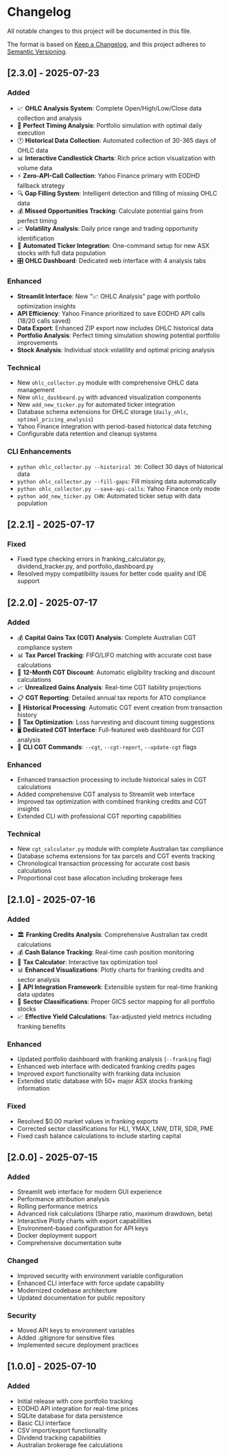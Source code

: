 # Changelog

All notable changes to this project will be documented in this file.

The format is based on [Keep a Changelog](https://keepachangelog.com/en/1.0.0/),
and this project adheres to [Semantic Versioning](https://semver.org/spec/v2.0.0.html).

## [2.3.0] - 2025-07-23

### Added
- 📈 **OHLC Analysis System**: Complete Open/High/Low/Close data collection and analysis
- 🎯 **Perfect Timing Analysis**: Portfolio simulation with optimal daily execution
- 🕐 **Historical Data Collection**: Automated collection of 30-365 days of OHLC data
- 📊 **Interactive Candlestick Charts**: Rich price action visualization with volume data
- ⚡ **Zero-API-Call Collection**: Yahoo Finance primary with EODHD fallback strategy
- 🔍 **Gap Filling System**: Intelligent detection and filling of missing OHLC data
- 💰 **Missed Opportunities Tracking**: Calculate potential gains from perfect timing
- 📈 **Volatility Analysis**: Daily price range and trading opportunity identification
- 🤖 **Automated Ticker Integration**: One-command setup for new ASX stocks with full data population
- 🎛️ **OHLC Dashboard**: Dedicated web interface with 4 analysis tabs

### Enhanced
- **Streamlit Interface**: New "📈 OHLC Analysis" page with portfolio optimization insights
- **API Efficiency**: Yahoo Finance prioritized to save EODHD API calls (18/20 calls saved)
- **Data Export**: Enhanced ZIP export now includes OHLC historical data
- **Portfolio Analysis**: Perfect timing simulation showing potential portfolio improvements
- **Stock Analysis**: Individual stock volatility and optimal pricing analysis

### Technical
- New `ohlc_collector.py` module with comprehensive OHLC data management
- New `ohlc_dashboard.py` with advanced visualization components
- New `add_new_ticker.py` for automated ticker integration
- Database schema extensions for OHLC storage (`daily_ohlc`, `optimal_pricing_analysis`)
- Yahoo Finance integration with period-based historical data fetching
- Configurable data retention and cleanup systems

### CLI Enhancements
- `python ohlc_collector.py --historical 30`: Collect 30 days of historical data
- `python ohlc_collector.py --fill-gaps`: Fill missing data automatically
- `python ohlc_collector.py --save-api-calls`: Yahoo Finance only mode
- `python add_new_ticker.py CHN`: Automated ticker setup with data population

## [2.2.1] - 2025-07-17

### Fixed
- Fixed type checking errors in franking_calculator.py, dividend_tracker.py, and portfolio_dashboard.py
- Resolved mypy compatibility issues for better code quality and IDE support

## [2.2.0] - 2025-07-17

### Added
- 💰 **Capital Gains Tax (CGT) Analysis**: Complete Australian CGT compliance system
- 📊 **Tax Parcel Tracking**: FIFO/LIFO matching with accurate cost base calculations
- 🎯 **12-Month CGT Discount**: Automatic eligibility tracking and discount calculations
- 📈 **Unrealized Gains Analysis**: Real-time CGT liability projections
- 📋 **CGT Reporting**: Detailed annual tax reports for ATO compliance
- 🔄 **Historical Processing**: Automatic CGT event creation from transaction history
- 💸 **Tax Optimization**: Loss harvesting and discount timing suggestions
- 🖥️ **Dedicated CGT Interface**: Full-featured web dashboard for CGT analysis
- 📱 **CLI CGT Commands**: `--cgt`, `--cgt-report`, `--update-cgt` flags

### Enhanced
- Enhanced transaction processing to include historical sales in CGT calculations
- Added comprehensive CGT analysis to Streamlit web interface
- Improved tax optimization with combined franking credits and CGT insights
- Extended CLI with professional CGT reporting capabilities

### Technical
- New `cgt_calculator.py` module with complete Australian tax compliance
- Database schema extensions for tax parcels and CGT events tracking
- Chronological transaction processing for accurate cost basis calculations
- Proportional cost base allocation including brokerage fees

## [2.1.0] - 2025-07-16

### Added
- 🏛️ **Franking Credits Analysis**: Comprehensive Australian tax credit calculations
- 💰 **Cash Balance Tracking**: Real-time cash position monitoring
- 🧮 **Tax Calculator**: Interactive tax optimization tool
- 📊 **Enhanced Visualizations**: Plotly charts for franking credits and sector analysis
- 🔄 **API Integration Framework**: Extensible system for real-time franking data updates
- 🎯 **Sector Classifications**: Proper GICS sector mapping for all portfolio stocks
- 📈 **Effective Yield Calculations**: Tax-adjusted yield metrics including franking benefits

### Enhanced
- Updated portfolio dashboard with franking analysis (`--franking` flag)
- Enhanced web interface with dedicated franking credits pages
- Improved export functionality with franking data inclusion
- Extended static database with 50+ major ASX stocks franking information

### Fixed
- Resolved $0.00 market values in franking exports
- Corrected sector classifications for HLI, YMAX, LNW, DTR, SDR, PME
- Fixed cash balance calculations to include starting capital

## [2.0.0] - 2025-07-15

### Added
- Streamlit web interface for modern GUI experience
- Performance attribution analysis
- Rolling performance metrics
- Advanced risk calculations (Sharpe ratio, maximum drawdown, beta)
- Interactive Plotly charts with export capabilities
- Environment-based configuration for API keys
- Docker deployment support
- Comprehensive documentation suite

### Changed
- Improved security with environment variable configuration
- Enhanced CLI interface with force update capability
- Modernized codebase architecture
- Updated documentation for public repository

### Security
- Moved API keys to environment variables
- Added .gitignore for sensitive files
- Implemented secure deployment practices

## [1.0.0] - 2025-07-10

### Added
- Initial release with core portfolio tracking
- EODHD API integration for real-time prices
- SQLite database for data persistence
- Basic CLI interface
- CSV import/export functionality
- Dividend tracking capabilities
- Australian brokerage fee calculations